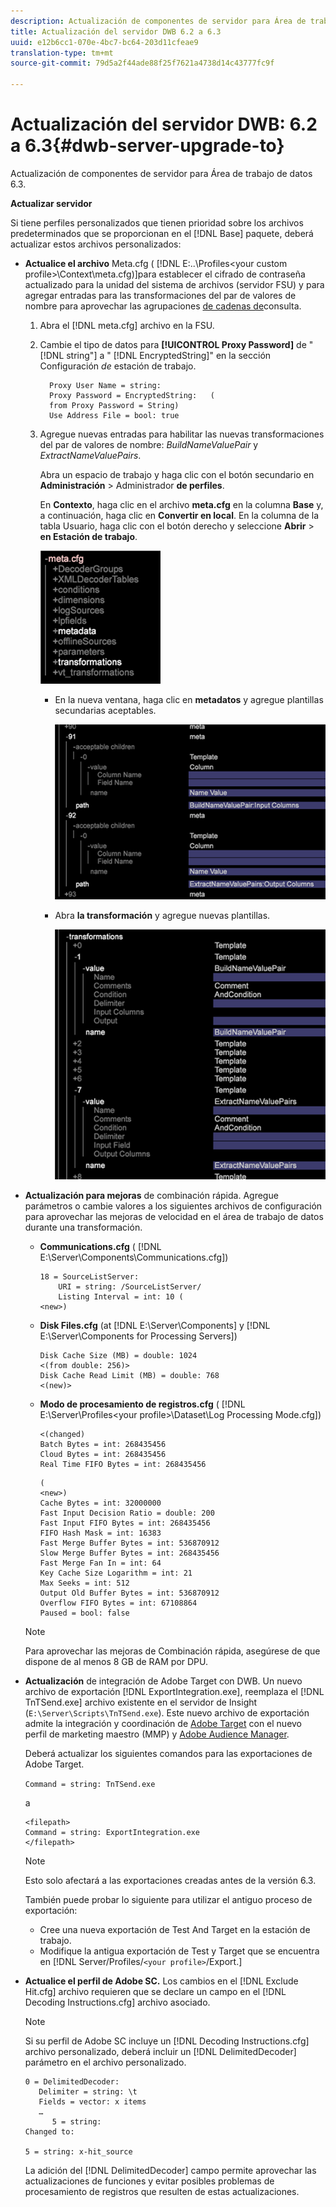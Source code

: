 ```yaml
---
description: Actualización de componentes de servidor para Área de trabajo de datos 6.3.
title: Actualización del servidor DWB 6.2 a 6.3
uuid: e12b6cc1-070e-4bc7-bc64-203d11cfeae9
translation-type: tm+mt
source-git-commit: 79d5a2f44ade88f25f7621a4738d14c43777fc9f

---
```



# Actualización del servidor DWB: 6.2 a 6.3{#dwb-server-upgrade-to}

Actualización de componentes de servidor para Área de trabajo de datos 6.3.

**Actualizar servidor**

Si tiene perfiles personalizados que tienen prioridad sobre los archivos predeterminados que se proporcionan en el [!DNL Base] paquete, deberá actualizar estos archivos personalizados:

* **Actualice el archivo** Meta.cfg ( [!DNL E:\..\Profiles\<your custom profile>\Context\meta.cfg)]para establecer el cifrado de contraseña actualizado para la unidad del sistema de archivos (servidor FSU) y para agregar entradas para las transformaciones del par de valores de nombre para aprovechar las agrupaciones [de cadenas de](../../../../home/c-inst-svr/c-upgrd-uninst-sftwr/c-upgrd-sftwr/c-6-2-to-6-3-upgrade.md#concept-42f74911b5714219a359b719badac8e0)consulta.

   1. Abra el [!DNL meta.cfg] archivo en la FSU.
   1. Cambie el tipo de datos para **[!UICONTROL Proxy Password]** de &quot; [!DNL string"] a &quot; [!DNL EncryptedString]&quot; en la sección Configuración *de* estación de trabajo.

      ```
        Proxy User Name = string: 
        Proxy Password = EncryptedString:   ( 
        from Proxy Password = String) 
        Use Address File = bool: true
      ```

   1. Agregue nuevas entradas para habilitar las nuevas transformaciones del par de valores de nombre: *BuildNameValuePair* y *ExtractNameValuePairs*.

      Abra un espacio de trabajo y haga clic con el botón secundario en **Administración** > Administrador **de perfiles**.

      En **Contexto**, haga clic en el archivo **meta.cfg** en la columna **Base** y, a continuación, haga clic en **Convertir en local**. En la columna de la tabla Usuario, haga clic con el botón derecho y seleccione **Abrir** > **en Estación de trabajo**.

      ![](assets/meta_cfg.png)

      * En la nueva ventana, haga clic en **metadatos** y agregue plantillas secundarias aceptables.

         ![](assets/meta_cfg_child.png)

      * Abra **la transformación** y agregue nuevas plantillas.

         ![](assets/meta_cfg_template.png)

* **Actualización para mejoras** de combinación rápida. Agregue parámetros o cambie valores a los siguientes archivos de configuración para aprovechar las mejoras de velocidad en el área de trabajo de datos durante una transformación.

   * **Communications.cfg** ( [!DNL E:\Server\Components\Communications.cfg])

      ```
      18 = SourceListServer:  
          URI = string: /SourceListServer/ 
          Listing Interval = int: 10 ( 
      <new>)
      ```

   * **Disk Files.cfg** (at [!DNL E:\Server\Components] y [!DNL E:\Server\Components for Processing Servers])

      ```
      Disk Cache Size (MB) = double: 1024  
      <(from double: 256)> 
      Disk Cache Read Limit (MB) = double: 768  
      <(new)>
      ```

   * **Modo de procesamiento de registros.cfg** ( [!DNL E:\Server\Profiles\<your profile>\Dataset\Log Processing Mode.cfg])

      ```
      <(changed) 
      Batch Bytes = int: 268435456 
      Cloud Bytes = int: 268435456 
      Real Time FIFO Bytes = int: 268435456
      ```

      ```
      ( 
      <new>) 
      Cache Bytes = int: 32000000 
      Fast Input Decision Ratio = double: 200 
      Fast Input FIFO Bytes = int: 268435456 
      FIFO Hash Mask = int: 16383 
      Fast Merge Buffer Bytes = int: 536870912 
      Slow Merge Buffer Bytes = int: 268435456 
      Fast Merge Fan In = int: 64 
      Key Cache Size Logarithm = int: 21 
      Max Seeks = int: 512 
      Output Old Buffer Bytes = int: 536870912 
      Overflow FIFO Bytes = int: 67108864 
      Paused = bool: false
      ```
   >[!NOTE]
   >
   >Para aprovechar las mejoras de Combinación rápida, asegúrese de que dispone de al menos 8 GB de RAM por DPU.

* **Actualización** de integración de Adobe Target con DWB. Un nuevo archivo de exportación [!DNL ExportIntegration.exe], reemplaza el [!DNL TnTSend.exe] archivo existente en el servidor de Insight (`E:\Server\Scripts\TnTSend.exe`). Este nuevo archivo de exportación admite la integración y coordinación de [Adobe Target](https://www.adobe.com/marketing/target.html) con el nuevo perfil de marketing maestro (MMP) y [Adobe Audience Manager](https://www.adobe.com/analytics/audience-manager.html).

   Deberá actualizar los siguientes comandos para las exportaciones de Adobe Target.

   `Command = string: TnTSend.exe`

   a

   ```
   <filepath>
   Command = string: ExportIntegration.exe 
   </filepath>
   ```

   >[!NOTE]
   >
   >Esto solo afectará a las exportaciones creadas antes de la versión 6.3.

   También puede probar lo siguiente para utilizar el antiguo proceso de exportación:

   * Cree una nueva exportación de Test And Target en la estación de trabajo.
   * Modifique la antigua exportación de Test y Target que se encuentra en [!DNL Server/Profiles/`<your profile>`/Export.]

* **Actualice el perfil de Adobe SC.** Los cambios en el [!DNL Exclude Hit.cfg] archivo requieren que se declare un campo en el [!DNL Decoding Instructions.cfg] archivo asociado.

   >[!NOTE]
   >
   >Si su perfil de Adobe SC incluye un [!DNL Decoding Instructions.cfg] archivo personalizado, deberá incluir un [!DNL DelimitedDecoder] parámetro en el archivo personalizado.

   ```
   0 = DelimitedDecoder: 
      Delimiter = string: \t 
      Fields = vector: x items 
      …  
         5 = string: 
   Changed to: 
   
   5 = string: x-hit_source
   ```

   La adición del [!DNL DelimitedDecoder] campo permite aprovechar las actualizaciones de funciones y evitar posibles problemas de procesamiento de registros que resulten de estas actualizaciones.
